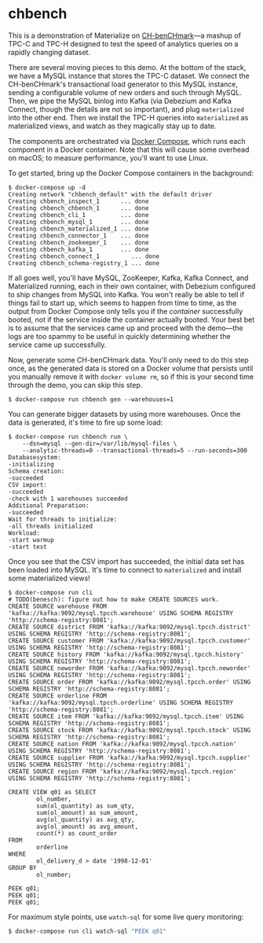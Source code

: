 # chbench

This is a demonstration of Materialize on [CH-benCHmark]—a mashup of TPC-C and
TPC-H designed to test the speed of analytics queries on a rapidly changing
dataset.

There are several moving pieces to this demo. At the bottom of the stack, we
have a MySQL instance that stores the TPC-C dataset. We connect the
CH-benCHmark's transactional load generator to this MySQL instance, sending a
configurable volume of new orders and such through MySQL. Then, we pipe the
MySQL binlog into Kafka (via Debezium and Kafka Connect, though the details are
not so important), and plug `materialized` into the other end. Then we
install the TPC-H queries into `materialized` as materialized views, and watch
as they magically stay up to date.

The components are orchestrated via [Docker Compose][docker-compose], which
runs each component in a Docker container. Note that this will cause some
overhead on macOS; to measure performance, you'll want to use Linux.


To get started, bring up the Docker Compose containers in the background:

```shell session
$ docker-compose up -d
Creating network "chbench_default" with the default driver
Creating chbench_inspect_1      ... done
Creating chbench_chbench_1      ... done
Creating chbench_cli_1          ... done
Creating chbench_mysql_1        ... done
Creating chbench_materialized_1 ... done
Creating chbench_connector_1    ... done
Creating chbench_zookeeper_1    ... done
Creating chbench_kafka_1        ... done
Creating chbench_connect_1         ... done
Creating chbench_schema-registry_1 ... done
```

If all goes well, you'll have MySQL, ZooKeeper, Kafka, Kafka Connect, and
Materialized running, each in their own container, with Debezium configured to
ship changes from MySQL into Kafka. You won't really be able to tell if things
fail to start up, which seems to happen from time to time, as the output from
Docker Compose only tells you if the *container* successfully booted, not if the
service inside the container actually booted. Your best bet is to assume that
the services came up and proceed with the demo—the logs are too spammy to be
useful in quickly determining whether the service came up successfully.

Now, generate some CH-benCHmark data. You'll only need to do this step once, as
the generated data is stored on a Docker volume that persists until you manually
remove it with `docker volume rm`, so if this is your second time through the
demo, you can skip this step.

```shell session
$ docker-compose run chbench gen --warehouses=1
```

You can generate bigger datasets by using more warehouses. Once the data is
generated, it's time to fire up some load:

```shell session
$ docker-compose run chbench run \
    --dsn=mysql --gen-dir=/var/lib/mysql-files \
    --analytic-threads=0 --transactional-threads=5 --run-seconds=300
Databasesystem:
-initializing
Schema creation:
-succeeded
CSV import:
-succeeded
-check with 1 warehouses succeeded
Additional Preparation:
-succeeded
Wait for threads to initialize:
-all threads initialized
Workload:
-start warmup
-start test
```

Once you see that the CSV import has succeeded, the initial data set has been
loaded into MySQL. It's time to connect to `materialized` and install
some materialized views!

```shell session
$ docker-compose run cli
# TODO(benesch): figure out how to make CREATE SOURCES work.
CREATE SOURCE warehouse FROM 'kafka://kafka:9092/mysql.tpcch.warehouse' USING SCHEMA REGISTRY 'http://schema-registry:8081';
CREATE SOURCE district FROM 'kafka://kafka:9092/mysql.tpcch.district' USING SCHEMA REGISTRY 'http://schema-registry:8081';
CREATE SOURCE customer FROM 'kafka://kafka:9092/mysql.tpcch.customer' USING SCHEMA REGISTRY 'http://schema-registry:8081';
CREATE SOURCE history FROM 'kafka://kafka:9092/mysql.tpcch.history' USING SCHEMA REGISTRY 'http://schema-registry:8081';
CREATE SOURCE neworder FROM 'kafka://kafka:9092/mysql.tpcch.neworder' USING SCHEMA REGISTRY 'http://schema-registry:8081';
CREATE SOURCE order FROM 'kafka://kafka:9092/mysql.tpcch.order' USING SCHEMA REGISTRY 'http://schema-registry:8081';
CREATE SOURCE orderline FROM 'kafka://kafka:9092/mysql.tpcch.orderline' USING SCHEMA REGISTRY 'http://schema-registry:8081';
CREATE SOURCE item FROM 'kafka://kafka:9092/mysql.tpcch.item' USING SCHEMA REGISTRY 'http://schema-registry:8081';
CREATE SOURCE stock FROM 'kafka://kafka:9092/mysql.tpcch.stock' USING SCHEMA REGISTRY 'http://schema-registry:8081';
CREATE SOURCE nation FROM 'kafka://kafka:9092/mysql.tpcch.nation' USING SCHEMA REGISTRY 'http://schema-registry:8081';
CREATE SOURCE supplier FROM 'kafka://kafka:9092/mysql.tpcch.supplier' USING SCHEMA REGISTRY 'http://schema-registry:8081';
CREATE SOURCE region FROM 'kafka://kafka:9092/mysql.tpcch.region' USING SCHEMA REGISTRY 'http://schema-registry:8081';

CREATE VIEW q01 as SELECT
        ol_number,
        sum(ol_quantity) as sum_qty,
        sum(ol_amount) as sum_amount,
        avg(ol_quantity) as avg_qty,
        avg(ol_amount) as avg_amount,
        count(*) as count_order
FROM
        orderline
WHERE
        ol_delivery_d > date '1998-12-01'
GROUP BY
        ol_number;

PEEK q01;
PEEK q01;
PEEK q01;
```

For maximum style points, use `watch-sql` for some live query monitoring:

```bash session
$ docker-compose run cli watch-sql "PEEK q01"
```

[CH-benCHmark]: https://db.in.tum.de/research/projects/CHbenCHmark/index.shtml?lang=en
[docker-compose]: https://docs.docker.com/compose/
